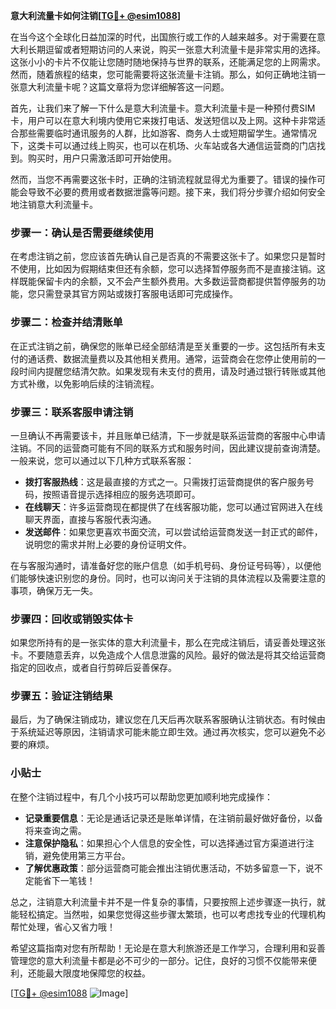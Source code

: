 **意大利流量卡如何注销[[TG💪+ @esim1088](https://t.me/s/esim1088)]**

在当今这个全球化日益加深的时代，出国旅行或工作的人越来越多。对于需要在意大利长期逗留或者短期访问的人来说，购买一张意大利流量卡是非常实用的选择。这张小小的卡片不仅能让您随时随地保持与世界的联系，还能满足您的上网需求。然而，随着旅程的结束，您可能需要将这张流量卡注销。那么，如何正确地注销一张意大利流量卡呢？这篇文章将为您详细解答这一问题。

首先，让我们来了解一下什么是意大利流量卡。意大利流量卡是一种预付费SIM卡，用户可以在意大利境内使用它来拨打电话、发送短信以及上网。这种卡非常适合那些需要临时通讯服务的人群，比如游客、商务人士或短期留学生。通常情况下，这类卡可以通过线上购买，也可以在机场、火车站或各大通信运营商的门店找到。购买时，用户只需激活即可开始使用。

然而，当您不再需要这张卡时，正确的注销流程就显得尤为重要了。错误的操作可能会导致不必要的费用或者数据泄露等问题。接下来，我们将分步骤介绍如何安全地注销意大利流量卡。

### 步骤一：确认是否需要继续使用

在考虑注销之前，您应该首先确认自己是否真的不需要这张卡了。如果您只是暂时不使用，比如因为假期结束但还有余额，您可以选择暂停服务而不是直接注销。这样既能保留卡内的余额，又不会产生额外费用。大多数运营商都提供暂停服务的功能，您只需登录其官方网站或拨打客服电话即可完成操作。

### 步骤二：检查并结清账单

在正式注销之前，确保您的账单已经全部结清是至关重要的一步。这包括所有未支付的通话费、数据流量费以及其他相关费用。通常，运营商会在您停止使用前的一段时间内提醒您结清欠款。如果发现有未支付的费用，请及时通过银行转账或其他方式补缴，以免影响后续的注销流程。

### 步骤三：联系客服申请注销

一旦确认不再需要该卡，并且账单已结清，下一步就是联系运营商的客服中心申请注销。不同的运营商可能有不同的联系方式和服务时间，因此建议提前查询清楚。一般来说，您可以通过以下几种方式联系客服：

- **拨打客服热线**：这是最直接的方式之一。只需拨打运营商提供的客户服务号码，按照语音提示选择相应的服务选项即可。
- **在线聊天**：许多运营商现在都提供了在线客服功能，您可以通过官网进入在线聊天界面，直接与客服代表沟通。
- **发送邮件**：如果您更喜欢书面交流，可以尝试给运营商发送一封正式的邮件，说明您的需求并附上必要的身份证明文件。

在与客服沟通时，请准备好您的账户信息（如手机号码、身份证号码等），以便他们能够快速识别您的身份。同时，也可以询问关于注销的具体流程以及需要注意的事项，确保万无一失。

### 步骤四：回收或销毁实体卡

如果您所持有的是一张实体的意大利流量卡，那么在完成注销后，请妥善处理这张卡。不要随意丢弃，以免造成个人信息泄露的风险。最好的做法是将其交给运营商指定的回收点，或者自行剪碎后妥善保存。

### 步骤五：验证注销结果

最后，为了确保注销成功，建议您在几天后再次联系客服确认注销状态。有时候由于系统延迟等原因，注销请求可能未能立即生效。通过再次核实，您可以避免不必要的麻烦。

### 小贴士

在整个注销过程中，有几个小技巧可以帮助您更加顺利地完成操作：

- **记录重要信息**：无论是通话记录还是账单详情，在注销前最好做好备份，以备将来查询之需。
- **注意保护隐私**：如果担心个人信息的安全性，可以选择通过官方渠道进行注销，避免使用第三方平台。
- **了解优惠政策**：部分运营商可能会推出注销优惠活动，不妨多留意一下，说不定能省下一笔钱！

总之，注销意大利流量卡并不是一件复杂的事情，只要按照上述步骤逐一执行，就能轻松搞定。当然啦，如果您觉得这些步骤太繁琐，也可以考虑找专业的代理机构帮忙处理，省心又省力哦！

希望这篇指南对您有所帮助！无论是在意大利旅游还是工作学习，合理利用和妥善管理您的意大利流量卡都是必不可少的一部分。记住，良好的习惯不仅能带来便利，还能最大限度地保障您的权益。

[[TG💪+ @esim1088](https://t.me/s/esim1088) ![Image](https://i.postimg.cc/4NQfJmqS/Snipaste-2025-05-13-00-14-12.png)]
